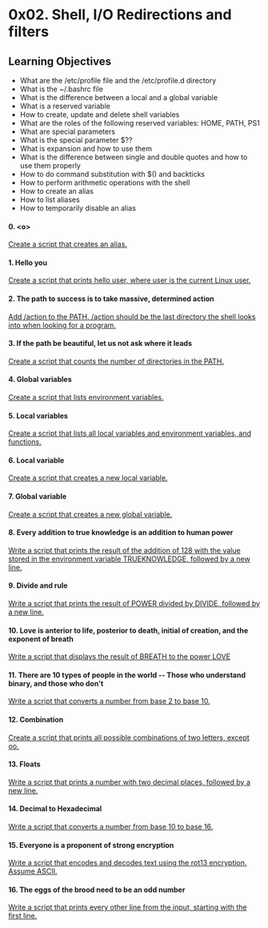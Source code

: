 # 0x02. Shell, I/O Redirections and filters

## Learning Objectives
* What are the /etc/profile file and the /etc/profile.d directory
* What is the ~/.bashrc file
* What is the difference between a local and a global variable
* What is a reserved variable
* How to create, update and delete shell variables
* What are the roles of the following reserved variables: HOME, PATH, PS1
* What are special parameters
* What is the special parameter $??
* What is expansion and how to use them
* What is the difference between single and double quotes and how to use them properly
* How to do command substitution with $() and backticks
* How to perform arithmetic operations with the shell
* How to create an alias
* How to list aliases
* How to temporarily disable an alias

#### 0. \<o>
[Create a script that creates an alias.](https://github.com/YasminKinawi/alx-system_engineering-devops/blob/master/0x03-shell_variables_expansions/0-alias)

#### 1. Hello you
[Create a script that prints hello user, where user is the current Linux user.](https://github.com/YasminKinawi/alx-system_engineering-devops/blob/master/0x03-shell_variables_expansions/1-hello_you)

#### 2. The path to success is to take massive, determined action
[Add /action to the PATH. /action should be the last directory the shell looks into when looking for a program.](https://github.com/YasminKinawi/alx-system_engineering-devops/blob/master/0x03-shell_variables_expansions/2-path)

#### 3. If the path be beautiful, let us not ask where it leads
[Create a script that counts the number of directories in the PATH.](https://github.com/YasminKinawi/alx-system_engineering-devops/blob/master/0x03-shell_variables_expansions/3-paths)

#### 4. Global variables
[Create a script that lists environment variables.](https://github.com/YasminKinawi/alx-system_engineering-devops/blob/master/0x03-shell_variables_expansions/4-global_variables)

#### 5. Local variables
[Create a script that lists all local variables and environment variables, and functions.](https://github.com/YasminKinawi/alx-system_engineering-devops/blob/master/0x03-shell_variables_expansions/5-local_variables)

#### 6. Local variable
[Create a script that creates a new local variable.](https://github.com/YasminKinawi/alx-system_engineering-devops/blob/master/0x03-shell_variables_expansions/6-create_local_variable)

#### 7. Global variable
[Create a script that creates a new global variable.](https://github.com/YasminKinawi/alx-system_engineering-devops/blob/master/0x03-shell_variables_expansions/7-create_global_variable)

#### 8. Every addition to true knowledge is an addition to human power
[Write a script that prints the result of the addition of 128 with the value stored in the environment variable TRUEKNOWLEDGE, followed by a new line.](https://github.com/YasminKinawi/alx-system_engineering-devops/blob/master/0x03-shell_variables_expansions/8-true_knowledge)

#### 9. Divide and rule
[Write a script that prints the result of POWER divided by DIVIDE, followed by a new line.](https://github.com/YasminKinawi/alx-system_engineering-devops/blob/master/0x03-shell_variables_expansions/9-divide_and_rule)

#### 10. Love is anterior to life, posterior to death, initial of creation, and the exponent of breath
[Write a script that displays the result of BREATH to the power LOVE](https://github.com/YasminKinawi/alx-system_engineering-devops/blob/master/0x03-shell_variables_expansions/10-love_exponent_breath)

#### 11. There are 10 types of people in the world -- Those who understand binary, and those who don't
[Write a script that converts a number from base 2 to base 10.](https://github.com/YasminKinawi/alx-system_engineering-devops/blob/master/0x03-shell_variables_expansions/11-binary_to_decimal)

#### 12. Combination
[Create a script that prints all possible combinations of two letters, except oo.](https://github.com/YasminKinawi/alx-system_engineering-devops/blob/master/0x03-shell_variables_expansions/12-combinations)

#### 13. Floats
[Write a script that prints a number with two decimal places, followed by a new line.](https://github.com/YasminKinawi/alx-system_engineering-devops/blob/master/0x03-shell_variables_expansions/13-print_float)

#### 14. Decimal to Hexadecimal
[Write a script that converts a number from base 10 to base 16.](https://github.com/YasminKinawi/alx-system_engineering-devops/blob/master/0x03-shell_variables_expansions/100-decimal_to_hexadecimal)

#### 15. Everyone is a proponent of strong encryption
[Write a script that encodes and decodes text using the rot13 encryption. Assume ASCII.](https://github.com/YasminKinawi/alx-system_engineering-devops/blob/master/0x03-shell_variables_expansions/101-rot13)

#### 16. The eggs of the brood need to be an odd number
[Write a script that prints every other line from the input, starting with the first line.](https://github.com/YasminKinawi/alx-system_engineering-devops/blob/master/0x03-shell_variables_expansions/102-odd)
  

